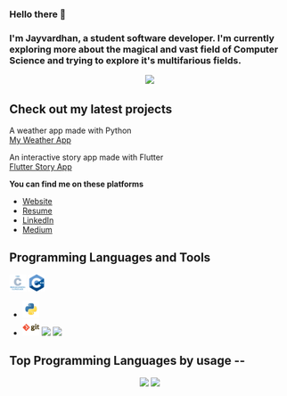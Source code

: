 ### Hello there 👋

<h3>I'm Jayvardhan, a student software developer. I'm currently exploring more about the magical and vast field of Computer Science and trying to explore it's multifarious fields.</h3>

<p align="center"><img src="https://komarev.com/ghpvc/?username=ComputerScientist-01&color=green&label=+Developers+Inspired"/>

## Check out my latest projects
A weather app made with Python <br>
[My Weather App](https://jayvardhan-weather-app.herokuapp.com/)

An interactive story app made with Flutter  <br>
[Flutter Story App](https://appetize.io/app/tc0311ukuehq8b265hv2yrkmqc)

**You can find me on these platforms**  
- [Website](https://jayvardhanrathi.tech)
- [Resume](https://resume.io/r/PlDFDZqAt)
- [LinkedIn](https://www.linkedin.com/in/rathi406/)
- [Medium](https://medium.com/@ourmine)


## Programming Languages and Tools
<code><img width="30" src="https://raw.githubusercontent.com/github/explore/80688e429a7d4ef2fca1e82350fe8e3517d3494d/topics/c/c.png"></code>
<code><img width="30" src="https://raw.githubusercontent.com/github/explore/80688e429a7d4ef2fca1e82350fe8e3517d3494d/topics/cpp/cpp.png"></code>
- <code><img width="30" src="https://raw.githubusercontent.com/github/explore/80688e429a7d4ef2fca1e82350fe8e3517d3494d/topics/python/python.png"></code>
- <code><img width="30" src="https://raw.githubusercontent.com/github/explore/80688e429a7d4ef2fca1e82350fe8e3517d3494d/topics/git/git.png"></code>
<code><img width="30" src="https://www.vectorlogo.zone/logos/flutterio/flutterio-icon.svg"></code>
<code><img width="30" src="https://www.vectorlogo.zone/logos/dartlang/dartlang-icon.svg"></code>


## Top Programming Languages by usage --
<p align="center">
    <img src="https://github-readme-stats.vercel.app/api?username=ComputerScientist-01&show_icons=true&line_height=40&bg_color=20,434343,000000&title_color=ff1493&text_color=fff&count_private=true"/>
  <img src="https://github-readme-stats.vercel.app/api/top-langs/?username=ComputerScientist-01&bg_color=20,434343,000000&title_color=ff1493&text_color=fff"/>
</p>





